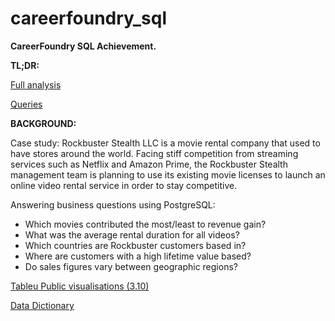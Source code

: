 # careerfoundry_sql

**CareerFoundry SQL Achievement.**

**TL;DR:**

[Full analysis](https://docs.google.com/presentation/d/1Xove_-UjpEqE3q-VBn19j_F9GEzSpfwf7u6dk3lEvdg/edit?usp=sharing)

[Queries](https://docs.google.com/spreadsheets/d/1_TbaW1Ly_WZmYZmL4Whx7Gf8ssHeLaEsOcmkHMop3kg/edit?usp=sharing)

**BACKGROUND:**

Case study: Rockbuster Stealth LLC is a movie rental company that used to have stores around the world. Facing stiff competition from streaming services such as Netflix and Amazon Prime, the Rockbuster Stealth management team is planning to use its existing movie licenses to launch an online video rental service in order to stay competitive.

Answering business questions using PostgreSQL:

- Which movies contributed the most/least to revenue gain?
- What was the average rental duration for all videos?
- Which countries are Rockbuster customers based in?
- Where are customers with a high lifetime value based?
- Do sales figures vary between geographic regions?

[Tableu Public visualisations (3.10)](https://public.tableau.com/app/profile/marta.majer/vizzes)

[Data Dictionary](https://drive.google.com/file/d/1Zzq6knqII5eRZo50Vvxc09_dMfp_sAaD/view?usp=sharing)
